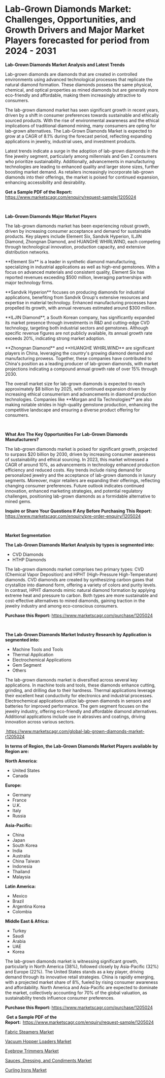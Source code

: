 <p><h1>Lab-Grown Diamonds Market: Challenges, Opportunities, and Growth Drivers and Major Market Players forecasted for period from 2024 - 2031</h1></p><p><strong>Lab-Grown Diamonds Market Analysis and Latest Trends</strong></p>
<p><p>Lab-grown diamonds are diamonds that are created in controlled environments using advanced technological processes that replicate the natural diamond formation. These diamonds possess the same physical, chemical, and optical properties as mined diamonds but are generally more eco-friendly and affordable, making them increasingly attractive to consumers.</p><p>The lab-grown diamond market has seen significant growth in recent years, driven by a shift in consumer preferences towards sustainable and ethically sourced products. With the rise of environmental awareness and the ethical implications of traditional diamond mining, many consumers are opting for lab-grown alternatives. The Lab-Grown Diamonds Market is expected to grow at a CAGR of 8.1% during the forecast period, reflecting expanding applications in jewelry, industrial uses, and investment products.</p><p>Latest trends indicate a surge in the adoption of lab-grown diamonds in the fine jewelry segment, particularly among millennials and Gen Z consumers who prioritize sustainability. Additionally, advancements in manufacturing technologies are leading to enhanced quality and larger stone sizes, further boosting market demand. As retailers increasingly incorporate lab-grown diamonds into their offerings, the market is poised for continued expansion, enhancing accessibility and desirability.</p></p>
<p><strong>Get a Sample PDF of the Report:&nbsp;</strong> <a href="https://www.marketscagr.com/enquiry/request-sample/1205024?utm_campaign=1615&utm_medium=2&utm_source=Github&utm_content=ia&utm_term=16102024&utm_id=lab-grown-diamonds">https://www.marketscagr.com/enquiry/request-sample/1205024</a></p>
<p>&nbsp;</p>
<p><strong>Lab-Grown Diamonds Major Market Players</strong></p>
<p><p>The lab-grown diamonds market has been experiencing robust growth, driven by increasing consumer acceptance and demand for sustainable products. Key players include Element Six, Sandvik Hyperion, ILJIN Diamond, Zhongnan Diamond, and HUANGHE WHIRLWIND, each competing through technological innovation, production capacity, and extensive distribution networks.</p><p>**Element Six** is a leader in synthetic diamond manufacturing, specializing in industrial applications as well as high-end gemstones. With a focus on advanced materials and consistent quality, Element Six has reported revenues exceeding $500 million, leveraging partnerships with major technology firms.</p><p>**Sandvik Hyperion** focuses on producing diamonds for industrial applications, benefiting from Sandvik Group's extensive resources and expertise in material technology. Enhanced manufacturing processes have propelled its growth, with annual revenues estimated around $300 million.</p><p>**ILJIN Diamond**, a South Korean company, has significantly expanded its market presence through investments in R&D and cutting-edge CVD technology, targeting both industrial sectors and gemstones. Although specific revenue figures are not publicly available, its annual growth rate exceeds 20%, indicating strong market adoption.</p><p>**Zhongnan Diamond** and **HUANGHE WHIRLWIND** are significant players in China, leveraging the country's growing diamond demand and manufacturing prowess. Together, these companies have contributed to China's position as a leading producer of lab-grown diamonds, with market projections indicating a compound annual growth rate of over 15% through 2030.</p><p>The overall market size for lab-grown diamonds is expected to reach approximately $8 billion by 2025, with continued expansion driven by increasing ethical consumerism and advancements in diamond production technologies. Companies like **Morgan and IIa Technologies** are also making notable strides in high-quality gemstone production, enhancing the competitive landscape and ensuring a diverse product offering for consumers.</p></p>
<p>&nbsp;</p>
<p><strong>What Are The Key Opportunities For Lab-Grown Diamonds Manufacturers?</strong></p>
<p><p>The lab-grown diamonds market is poised for significant growth, projected to surpass $20 billion by 2030, driven by increasing consumer awareness of sustainability and ethical sourcing. In 2023, this market witnessed a CAGR of around 10%, as advancements in technology enhanced production efficiency and reduced costs. Key trends include rising demand for personalized jewelry and the acceptance of lab-grown diamonds in luxury segments. Moreover, major retailers are expanding their offerings, reflecting changing consumer preferences. Future outlook indicates continued innovation, enhanced marketing strategies, and potential regulatory challenges, positioning lab-grown diamonds as a formidable alternative to mined gems.</p></p>
<p><strong>Inquire or Share Your Questions If Any Before Purchasing This Report:</strong> <a href="https://www.marketscagr.com/enquiry/pre-order-enquiry/1205024?utm_campaign=1615&utm_medium=2&utm_source=Github&utm_content=ia&utm_term=16102024&utm_id=lab-grown-diamonds">https://www.marketscagr.com/enquiry/pre-order-enquiry/1205024</a></p>
<p>&nbsp;</p>
<p><strong>Market Segmentation</strong></p>
<p><strong>The Lab-Grown Diamonds Market Analysis by types is segmented into:</strong></p>
<p><ul><li>CVD Diamonds</li><li>HTHP Diamonds</li></ul></p>
<p><p>The lab-grown diamonds market comprises two primary types: CVD (Chemical Vapor Deposition) and HPHT (High-Pressure High-Temperature) diamonds. CVD diamonds are created by synthesizing carbon gases that crystallize into diamond form, offering a variety of colors and purity levels. In contrast, HPHT diamonds mimic natural diamond formation by applying extreme heat and pressure to carbon. Both types are more sustainable and cost-effective alternatives to mined diamonds, gaining traction in the jewelry industry and among eco-conscious consumers.</p></p>
<p><strong>Purchase this Report:&nbsp;</strong><a href="https://www.marketscagr.com/purchase/1205024?utm_campaign=1615&utm_medium=2&utm_source=Github&utm_content=ia&utm_term=16102024&utm_id=lab-grown-diamonds">https://www.marketscagr.com/purchase/1205024</a></p>
<p>&nbsp;</p>
<p><strong>The Lab-Grown Diamonds Market Industry Research by Application is segmented into:</strong></p>
<p><ul><li>Machine Tools and Tools</li><li>Thermal Application</li><li>Electrochemical Applications</li><li>Gem Segment</li><li>Others</li></ul></p>
<p><p>The lab-grown diamonds market is diversified across several key applications. In machine tools and tools, these diamonds enhance cutting, grinding, and drilling due to their hardness. Thermal applications leverage their excellent heat conductivity for electronics and industrial processes. Electrochemical applications utilize lab-grown diamonds in sensors and batteries for improved performance. The gem segment focuses on the jewelry industry, offering eco-friendly and affordable diamond alternatives. Additional applications include use in abrasives and coatings, driving innovation across various sectors.</p></p>
<p><a href="https://www.marketscagr.com/global-lab-grown-diamonds-market-r1205024?utm_campaign=1615&utm_medium=2&utm_source=Github&utm_content=ia&utm_term=16102024&utm_id=lab-grown-diamonds">&nbsp;https://www.marketscagr.com/global-lab-grown-diamonds-market-r1205024</a></p>
<p><strong>In terms of Region, the Lab-Grown Diamonds Market Players available by Region are:</strong></p>
<p>
    <p> <strong> North America: </strong>
        <ul>
            <li>United States</li>
            <li>Canada</li>
        </ul>
        </p> 
    <p> <strong> Europe: </strong>
        <ul>
            <li>Germany</li>
            <li>France</li>
            <li>U.K.</li>
            <li>Italy</li>
            <li>Russia</li>
        </ul>
        </p> 
    <p> <strong> Asia-Pacific: </strong>
        <ul>
            <li>China</li>
            <li>Japan</li>
            <li>South Korea</li>
            <li>India</li>
            <li>Australia</li>
            <li>China Taiwan</li>
            <li>Indonesia</li>
            <li>Thailand</li>
            <li>Malaysia</li>
        </ul>
        </p> 
    <p> <strong> Latin America: </strong>
        <ul>
            <li>Mexico</li>
            <li>Brazil</li>
            <li>Argentina Korea</li>
            <li>Colombia</li>
        </ul>
        </p> 
    <p> <strong> Middle East & Africa: </strong>
        <ul>
            <li>Turkey</li>
            <li>Saudi</li>
            <li>Arabia</li>
            <li>UAE</li>
            <li>Korea</li>
        </ul>
    </p>
    </p>
<p><p>The lab-grown diamonds market is witnessing significant growth, particularly in North America (38%), followed closely by Asia-Pacific (32%) and Europe (22%). The United States stands as a key player, driving demand through its innovative retail strategies. China is rapidly emerging, with a projected market share of 8%, fueled by rising consumer awareness and affordability. North America and Asia-Pacific are expected to dominate the market, collectively accounting for 70% of the global valuation, as sustainability trends influence consumer preferences.</p></p>
<p><strong>Purchase this Report: </strong><a href="https://www.marketscagr.com/purchase/1205024?utm_campaign=1615&utm_medium=2&utm_source=Github&utm_content=ia&utm_term=16102024&utm_id=lab-grown-diamonds">https://www.marketscagr.com/purchase/1205024</a></p>
<p>&nbsp;<strong>Get a Sample PDF of the Report:&nbsp;&nbsp;</strong><a href="https://www.marketscagr.com/enquiry/request-sample/1205024?utm_campaign=1615&utm_medium=2&utm_source=Github&utm_content=ia&utm_term=16102024&utm_id=lab-grown-diamonds">https://www.marketscagr.com/enquiry/request-sample/1205024</a></p>
<p><strong></strong></p>
<p><p><a href="https://www.linkedin.com/pulse/fabric-steamers-market-emerging-trends-future-prospects-period-tfv1f?trk=public_post_embed_feed-article-content&utm_campaign=1615&utm_medium=2&utm_source=Github&utm_content=ia&utm_term=16102024&utm_id=lab-grown-diamonds">Fabric Steamers Market</a></p><p><a href="https://www.linkedin.com/pulse/unveiling-market-trends-global-vacuum-hopper-loaders-vavaf?trk=public_post_embed_feed-article-content&utm_campaign=1615&utm_medium=2&utm_source=Github&utm_content=ia&utm_term=16102024&utm_id=lab-grown-diamonds">Vacuum Hopper Loaders Market</a></p><p><a href="https://www.linkedin.com/pulse/eyebrow-trimmers-ecosystem-mapping-innovation-value-chains-poo0f?trk=public_post_embed_feed-article-content&utm_campaign=1615&utm_medium=2&utm_source=Github&utm_content=ia&utm_term=16102024&utm_id=lab-grown-diamonds">Eyebrow Trimmers Market</a></p><p><a href="https://www.linkedin.com/pulse/insights-sauces-dressing-condiments-market-size-which-5uisf?trk=public_post_embed_feed-article-content&utm_campaign=1615&utm_medium=2&utm_source=Github&utm_content=ia&utm_term=16102024&utm_id=lab-grown-diamonds">Sauces, Dressing, and Condiments Market</a></p><p><a href="https://www.linkedin.com/pulse/curling-irons-market-emerging-trends-future-prospects-period-u3irf?trk=public_post_embed_feed-article-content&utm_campaign=1615&utm_medium=2&utm_source=Github&utm_content=ia&utm_term=16102024&utm_id=lab-grown-diamonds">Curling Irons Market</a></p></p>
